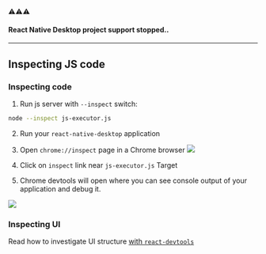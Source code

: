 :warning::warning::warning:
#### React Native Desktop project support stopped..

---
## Inspecting JS code

### Inspecting code

1) Run js server with `--inspect` switch:
```sh
node --inspect js-executor.js
```

2) Run your `react-native-desktop` application

3) Open `chrome://inspect` page in a Chrome browser
![](media/devtools-inspect-target.png)

4) Click on `inspect` link near `js-executor.js` Target

5) Chrome devtools will open where you can see console output of your application and debug it.

![](media/devtools-window.png)

### Inspecting UI

Read how to investigate UI structure [with `react-devtools`](https://github.com/facebook/react-devtools/blob/master/packages/react-devtools/README.md)
